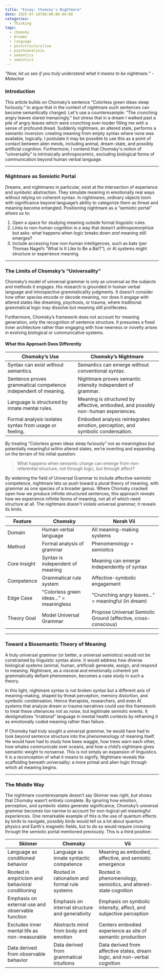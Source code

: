 ```yaml
---
title: "Essay: Chomsky's Nightmare"
date: 2025-07-16T08:00:00-04:00
categories:
  - Thinking
tags:
  - chomsky
  - dreams
  - language
  - poststructuralism
  - psychoanalysis
  - semantics
  - semiotics
---
```



*“Now, let us see if you truly understand what it means to be nightmare.” - Malachai*


### Introduction

This article builds on Chomsky’s sentence “Colorless green ideas sleep furiously.” to argue that in the context of nightmare such sentences can become semantically charged. Let's use a counterexample: “The crunching angry leaves stared menacingly.” but stress that in a dream I walked past a pile of angry leaves which were crunching ever-louder filling me with a sense of profound dread. Suddenly nightmare, an altered state, performs a semantic inversion: creating meaning from empty syntax where none was available, logically. I postulate it may be possible to use this as a point of contact between alien minds, including animal, dream-state, and possibly artificial cognition. Furthermore, I contend that Chomsky's notion of “universality” is intrinsically anthropocentric, excluding biological forms of communication beyond human verbal language. 

---

### Nightmare as Semiotic Portal

Dreams, and nightmares in particular, exist at the intersection of experience and symbolic abstraction. They simulate meaning in emotionally real ways without relying on coherent syntax. In nightmares, ordinary objects loom with significance beyond language’s ability to categorize them as threat and meaning become entangled. Positioning nightmare as a “semiotic portal” allows us to:

1. Open a space for studying meaning outside formal linguistic rules.
2. Links to non-human cognition in a way that doesn’t anthropomorphize but asks: what happens when logic breaks down _and_ meaning still emerges?
3. Include accessing how non-human intelligences, such as bats (per Thomas Nagel’s “What Is It Like to Be a Bat?”), or AI systems might structure or experience meaning.

---

### The Limits of Chomsky’s “Universality”

Chomsky’s model of universal grammar is only as universal as the subjects and methods it engages. His research is grounded in human verbal language and introspective grammaticality judgments. It doesn’t consider how other species encode or decode meaning, nor does it engage with altered states like dreaming, psychosis, or trauma, where traditional grammatical logic may dissolve but meaning still proliferates.

Furthermore, Chomsky’s framework does not account for meaning generation, only the recognition of sentence structure. It presumes a fixed inner architecture rather than engaging with how newness or novelty arises in evolving biological or communicative systems.

#### What this Approach Does Differently

| Chomsky’s Use                                                  | Chomsky’s Nightmare                                                               |
| -------------------------------------------------------------- | --------------------------------------------------------------------------------- |
| Syntax can exist without semantics.                            | Semantics can emerge without conventional syntax.                                 |
| Sentence proves grammatical competence independent of meaning. | Nightmare proves semantic intensity independent of grammar.                       |
| Language is structured by innate mental rules.                 | Meaning is structured by affective, embodied, and possibly non-human experiences. |
| Formal analysis isolates syntax from usage or feeling.         | Embodied analysis reintegrates emotion, perception, and symbolic condensation.    |

By treating “Colorless green ideas sleep furiously” not as meaningless but potentially meaningful within altered states, we're inverting and expanding on the terrain of his initial question: 

> What happens when semantic charge can emerge from non-referential structure, not through logic, but through affect?

By widening the field of Universal Grammar to include affective-semiotic competence, nightmare lets us push toward a plural theory of meaning, with grammar as one species of a broader genus. Where Chomsky cracked open how we produce infinite structured sentences, this approach reveals how we experience infinite forms of meaning, not all of which need structure at all. The nightmare doesn't violate universal grammar; it reveals its limits.

|Feature|Chomsky|Norah Vii|
|---|---|---|
|Domain|Human verbal language|All meaning-making systems|
|Method|Formal analysis of grammar|Phenomenology + semiotics|
|Core Insight|Syntax is independent of meaning|Meaning can emerge independently of syntax|
|Competence|Grammatical rule system|Affective-symbolic engagement|
|Edge Case|"Colorless green ideas..." = meaningless|"Crunching angry leaves..." = meaningful (in dream)|
|Theory Goal|Model Universal Grammar|Propose Universal Semiotic Ground (affective, cross-conscious)|

---

### Toward a Biosemantic Theory of Meaning

A truly universal grammar (or better, a universal semiotics) would not be constrained by linguistic syntax alone. It would address how diverse biological systems (animal, human, artificial) generate, assign, and respond to meaning. Nightmare, as a visceral and emotionally coherent yet grammatically defiant phenomenon, becomes a case study in such a theory.

In this light, nightmare syntax is not broken syntax but a different axis of meaning-making, shaped by threat perception, memory distortion, and symbolic condensation. Hence therapists, researchers, and even AI systems that analyze dream or trauma narratives could use this framework to treat these utterances not as noise, but legitimate semiotic events. It destigmatizes “irrational” language in mental health contexts by reframing it as emotionally coded meaning rather than failure.

If Chomsky had truly sought a universal grammar, he would have had to look beyond sentence structure into the phenomenology of meaning itself. He would have had to study how bees waggle, how trees warn each other, how whales communicate over oceans, and how a child’s nightmare gives semantic weight to nonsense. This is not simply an expansion of linguistics. It is a reconception of what it means to signify. Nightmare reveals the scaffolding beneath universality: a more primal and alien logic through which all meaning begins.

---

### The Middle Way

The nightmare counterexample doesn’t say Skinner was right, but shows that Chomsky wasn’t entirely complete. By ignoring how emotion, perception, and symbolic states generate significance, Chomsky’s universal grammar becomes too narrow to account for non-logical yet meaningful experiences. One remarkable example of this is the use of quantum effects by birds to navigate, possibly birds would tell us a lot about quantum physics and Earth's magnetic fields, but to do so would require crossing through the semiotic portal mentioned previously. This is a third position:

|Skinner|Chomsky|Vii|
|---|---|---|
|Language as conditioned behavior|Language as innate syntactic competence|Meaning as embodied, affective, and semiotic emergence|
|Rooted in empiricism and behavioral conditioning|Rooted in rationalism and formal rule systems|Rooted in phenomenology, semiotics, and altered-state cognition|
|Emphasis on external use and observable function|Emphasis on internal structure and generativity|Emphasis on symbolic intensity, affect, and subjective perception|
|Excludes inner mental life as non-measurable|Abstracts mind from body and emotion|Centers embodied experience as site of semantic production|
|Data derived from observable behavior|Data derived from grammatical intuitions|Data derived from affective states, dream logic, and non-verbal cognition|

